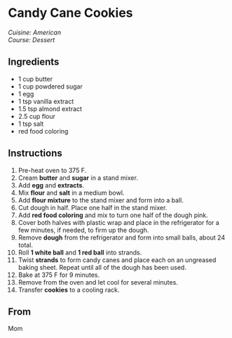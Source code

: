 # Candy Cane Cookies

_Cuisine:  American_<br />
_Course:  Dessert_

## Ingredients

- 1 cup butter
- 1 cup powdered sugar
- 1 egg
- 1 tsp vanilla extract
- 1.5 tsp almond extract
- 2.5 cup flour
- 1 tsp salt
- red food coloring

## Instructions

1. Pre-heat oven to 375 F.
1. Cream **butter** and **sugar** in a stand mixer.
1. Add **egg** and **extracts**.
1. Mix **flour** and **salt** in a medium bowl.
1. Add **flour mixture** to the stand mixer and form into a ball.
1. Cut dough in half.  Place one half in the stand mixer.
1. Add **red food coloring** and mix to turn one half of the dough pink.
1. Cover both halves with plastic wrap and place in the refrigerator for a few minutes, if needed, to firm up the dough.
1. Remove **dough** from the refrigerator and form into small balls, about 24 total.
1. Roll **1 white ball** and **1 red ball** into strands.
1. Twist **strands** to form candy canes and place each on an ungreased baking sheet.  Repeat until all of the dough has been used.
1. Bake at 375 F for 9 minutes.
1. Remove from the oven and let cool for several minutes.
1. Transfer **cookies** to a cooling rack.

## From

Mom